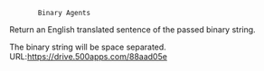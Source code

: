            Binary Agents
Return an English translated sentence of the passed binary string.

The binary string will be space separated.
URL:https://drive.500apps.com/88aad05e